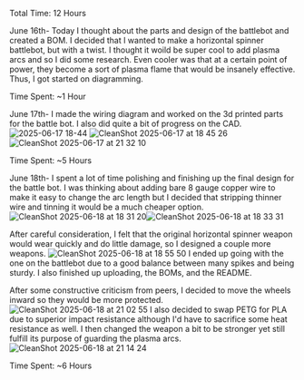 Total Time: 12 Hours

June 16th-
Today I thought about the parts and design of the battlebot and created a BOM. I decided that I wanted to make a horizontal spinner battlebot, but with a twist. I thought it woild be super cool to add plasma arcs and so I did some research. Even cooler was that at a certain point of power, they become a sort of plasma flame that would be insanely effective. Thus, I got started on diagramming.

Time Spent: ~1 Hour

June 17th-
I made the wiring diagram and worked on the 3d printed parts for the battle bot. I also did quite a bit of progress on the CAD.
![2025-06-17 18-44](https://github.com/user-attachments/assets/62db8e53-1df1-4ce7-9622-772ee240605a)
![CleanShot 2025-06-17 at 18 45 26](https://github.com/user-attachments/assets/08987e5e-d7e8-4cd7-bfce-2de6313aa0fc)
![CleanShot 2025-06-17 at 21 32 10](https://github.com/user-attachments/assets/f835d504-9d7a-43be-b627-e2dff5624704)

Time Spent: ~5 Hours

June 18th-
I spent a lot of time polishing and finishing up the final design for the battle bot. I was thinking about adding bare 8 gauge copper wire to make it easy to change the arc length but I decided that stripping thinner wire and tinning it would be a much cheaper option.
![CleanShot 2025-06-18 at 18 31 20](https://github.com/user-attachments/assets/ee4039d5-b43d-4c38-99ba-9a323fc0d5de)![CleanShot 2025-06-18 at 18 33 31](https://github.com/user-attachments/assets/09480184-ef49-4c8d-9037-c19027891ab4)

After careful consideration, I felt that the original horizontal spinner weapon would wear quickly and do little damage, so I designed a couple more weapons.
![CleanShot 2025-06-18 at 18 55 50](https://github.com/user-attachments/assets/e0a6138e-08f3-4d7b-8594-115dcdf9824d)
I ended up going with the one on the battlebot due to a good balance between many spikes and being sturdy.
I also finished up uploading, the BOMs, and the README.

After some constructive criticism from peers, I decided to move the wheels inward so they would be more protected.
![CleanShot 2025-06-18 at 21 02 55](https://github.com/user-attachments/assets/574d3df3-d768-4c26-9aa1-5335f85ce530)
I also decided to swap PETG for PLA due to superior impact resistance although I'd have to sacrifice some heat resistance as well.
I then changed the weapon a bit to be stronger yet still fulfill its purpose of guarding the plasma arcs.
![CleanShot 2025-06-18 at 21 14 24](https://github.com/user-attachments/assets/acc2ad7a-5891-42f9-bffc-6b50132fe27a)

Time Spent: ~6 Hours
